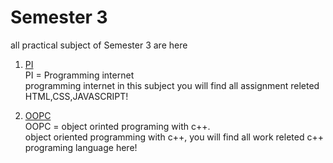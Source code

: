 
# Semester 3

all practical subject of Semester 3 are here 

1. [PI]() <br />
PI = Programming internet <br />
programming internet in this subject you will find all assignment releted HTML,CSS,JAVASCRIPT!<br />
  
  
2. [OOPC]()<br />
  OOPC = object orinted programing with c++.<br />
  object oriented programming with c++, you will find all work releted c++ programing language here! <br />

